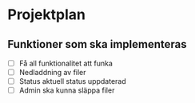 
# Projektplan

## Funktioner som ska implementeras

- [ ] Få all funktionalitet att funka
- [ ] Nedladdning av filer
- [ ] Status aktuell status uppdaterad
- [ ] Admin ska kunna släppa filer
